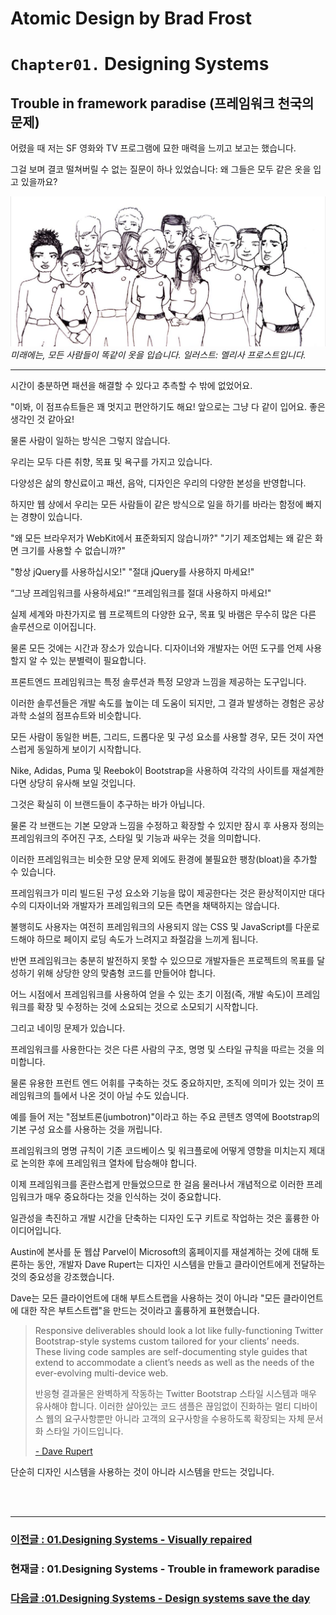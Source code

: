 # Atomic Design by Brad Frost

# `Chapter01.` Designing Systems

## Trouble in framework paradise (프레임워크 천국의 문제)

어렸을 때 저는 SF 영화와 TV 프로그램에 묘한 매력을 느끼고 보고는 했습니다.

그걸 보며 결코 떨쳐버릴 수 없는 질문이 하나 있었습니다: 왜 그들은 모두 같은 옷을 입고 있을까요?

![aIn the future, everyone dresses the same. Illustration by Melissa Frost](/image/atomic/01-DesigningSystems-01-img06.png)_미래에는, 모든 사람들이 똑같이 옷을 입습니다. 일러스트: 멜리사 프로스트입니다._

---

시간이 충분하면 패션을 해결할 수 있다고 추측할 수 밖에 없었어요.

"이봐, 이 점프슈트들은 꽤 멋지고 편안하기도 해요! 앞으로는 그냥 다 같이 입어요. 좋은 생각인 것 같아요!

물론 사람이 일하는 방식은 그렇지 않습니다.

우리는 모두 다른 취향, 목표 및 욕구를 가지고 있습니다.

다양성은 삶의 향신료이고 패션, 음악, 디자인은 우리의 다양한 본성을 반영합니다.

하지만 웹 상에서 우리는 모든 사람들이 같은 방식으로 일을 하기를 바라는 함정에 빠지는 경향이 있습니다.

"왜 모든 브라우저가 WebKit에서 표준화되지 않습니까?" "기기 제조업체는 왜 같은 화면 크기를 사용할 수 없습니까?"

"항상 jQuery를 사용하십시오!" "절대 jQuery를 사용하지 마세요!"

“그냥 프레임워크를 사용하세요!” “프레임워크를 절대 사용하지 마세요!"

실제 세계와 마찬가지로 웹 프로젝트의 다양한 요구, 목표 및 바램은 무수히 많은 다른 솔루션으로 이어집니다.

물론 모든 것에는 시간과 장소가 있습니다. 디자이너와 개발자는 어떤 도구를 언제 사용할지 알 수 있는 분별력이 필요합니다.

프론트엔드 프레임워크는 특정 솔루션과 특정 모양과 느낌을 제공하는 도구입니다.

이러한 솔루션들은 개발 속도를 높이는 데 도움이 되지만, 그 결과 발생하는 경험은 공상 과학 소설의 점프슈트와 비슷합니다.

모든 사람이 동일한 버튼, 그리드, 드롭다운 및 구성 요소를 사용할 경우, 모든 것이 자연스럽게 동일하게 보이기 시작합니다.

Nike, Adidas, Puma 및 Reebok이 Bootstrap을 사용하여 각각의 사이트를 재설계한다면 상당히 유사해 보일 것입니다.

그것은 확실히 이 브랜드들이 추구하는 바가 아닙니다.

물론 각 브랜드는 기본 모양과 느낌을 수정하고 확장할 수 있지만 잠시 후 사용자 정의는 프레임워크의 주어진 구조, 스타일 및 기능과 싸우는 것을 의미합니다.

이러한 프레임워크는 비슷한 모양 문제 외에도 환경에 불필요한 팽창(bloat)을 추가할 수 있습니다.

프레임워크가 미리 빌드된 구성 요소와 기능을 많이 제공한다는 것은 환상적이지만 대다수의 디자이너와 개발자가 프레임워크의 모든 측면을 채택하지는 않습니다.

불행히도 사용자는 여전히 프레임워크의 사용되지 않는 CSS 및 JavaScript를 다운로드해야 하므로 페이지 로딩 속도가 느려지고 좌절감을 느끼게 됩니다.

반면 프레임워크는 충분히 발전하지 못할 수 있으므로 개발자들은 프로젝트의 목표를 달성하기 위해 상당한 양의 맞춤형 코드를 만들어야 합니다.

어느 시점에서 프레임워크를 사용하여 얻을 수 있는 초기 이점(즉, 개발 속도)이 프레임워크를 확장 및 수정하는 것에 소요되는 것으로 소모되기 시작합니다.

그리고 네이밍 문제가 있습니다.

프레임워크를 사용한다는 것은 다른 사람의 구조, 명명 및 스타일 규칙을 따르는 것을 의미합니다.

물론 유용한 프런트 엔드 어휘를 구축하는 것도 중요하지만, 조직에 의미가 있는 것이 프레임워크의 틀에서 나온 것이 아닐 수도 있습니다.

예를 들어 저는 "점보트론(jumbotron)"이라고 하는 주요 콘텐츠 영역에 Bootstrap의 기본 구성 요소를 사용하는 것을 꺼립니다.

프레임워크의 명명 규칙이 기존 코드베이스 및 워크플로에 어떻게 영향을 미치는지 제대로 논의한 후에 프레임워크 열차에 탑승해야 합니다.

이제 프레임워크를 혼란스럽게 만들었으므로 한 걸음 물러나서 개념적으로 이러한 프레임워크가 매우 중요하다는 것을 인식하는 것이 중요합니다.

일관성을 촉진하고 개발 시간을 단축하는 디자인 도구 키트로 작업하는 것은 훌륭한 아이디어입니다.

Austin에 본사를 둔 웹샵 Parvel이 Microsoft의 홈페이지를 재설계하는 것에 대해 토론하는 동안, 개발자 Dave Rupert는 디자인 시스템을 만들고 클라이언트에게 전달하는 것의 중요성을 강조했습니다.

Dave는 모든 클라이언트에 대해 부트스트랩을 사용하는 것이 아니라 "모든 클라이언트에 대한 작은 부트스트랩"을 만드는 것이라고 훌륭하게 표현했습니다.

> Responsive deliverables should look a lot like fully-functioning Twitter Bootstrap-style systems custom tailored for your clients’ needs. These living code samples are self-documenting style guides that extend to accommodate a client’s needs as well as the needs of the ever-evolving multi-device web.
>
> 반응형 결과물은 완벽하게 작동하는 Twitter Bootstrap 스타일 시스템과 매우 유사해야 합니다.
> 이러한 살아있는 코드 샘플은 끊임없이 진화하는 멀티 디바이스 웹의 요구사항뿐만 아니라 고객의 요구사항을 수용하도록 확장되는 자체 문서화 스타일 가이드입니다.
>
> [- Dave Rupert](https://daverupert.com/2013/04/responsive-deliverables/)

단순히 디자인 시스템을 사용하는 것이 아니라 시스템을 만드는 것입니다.

<br/>
<br/>

---

### [이전글 : 01.Designing Systems - Visually repaired](./01-DesigningSystems-03.md)

### 현재글 : 01.Designing Systems - Trouble in framework paradise

### [다음글 :01.Designing Systems - Design systems save the day](./01-DesigningSystems-05.md)
